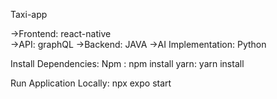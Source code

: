 Taxi-app

->Frontend: react-native <br/>
->API: graphQL
->Backend: JAVA
->AI Implementation: Python

Install Dependencies:
Npm : npm install
yarn: yarn install

Run Application Locally:
npx expo start
